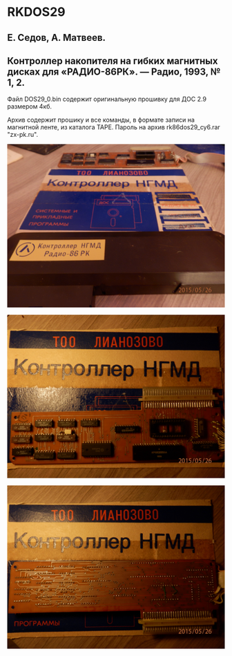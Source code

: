 # RKDOS29
## Е. Седов, А. Матвеев.
## Контроллер накопителя на гибких магнитных дисках для «РАДИО-86РК». — Радио, 1993, № 1, 2.

Файл DOS29_0.bin содержит оригинальную прошивку для ДОС 2.9 размером 4кб.

Архив содержит прошику и все команды, в формате записи на магнитной ленте, из каталога TAPE.
Пароль на архив rk86dos29_cy6.rar "zx-pk.ru".


![Фото1](P5262252.JPG)

![Фото2](P5262255.JPG)

![Фото3](P5262256.JPG)
